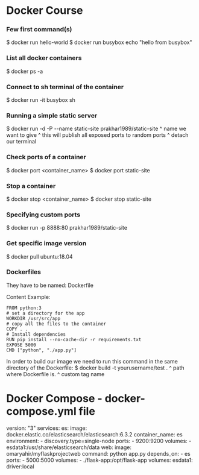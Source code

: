 # Docker Course 

### Few first command(s)
$ docker run hello-world 
$ docker run busybox echo "hello from busybox"

### List all docker containers
$ docker ps -a 

### Connect to sh terminal of the container
$ docker run -it busybox sh 

### Running a simple static server 
$ docker run -d -P --name static-site prakhar1989/static-site 
                     ^ name we want to give 
                 ^ this will publish all exposed ports to random ports
              ^  detach our terminal 

### Check ports of a container 
$ docker port <container_name>
$ docker port static-site 

### Stop a container 
$ docker stop <container_name>
$ docker stop static-site 

### Specifying custom ports 
$ docker run -p 8888:80 prakhar1989/static-site 

### Get specific image version 
$ docker pull ubuntu:18.04 

### Dockerfiles

They have to be named: Dockerfile 

Content Example:
```
FROM python:3
# set a directory for the app
WORKDIR /usr/src/app   
# copy all the files to the container 
COPY . .               
# Install dependencies
RUN pip install --no-cache-dir -r requirements.txt 
EXPOSE 5000 
CMD ["python", "./app.py"]
```

In order to build our image we need to run this command in the same directory of the Dockerfile:
$ docker build -t yourusername/test .
                                    ^ path where Dockerfile is.
                ^ custom tag name 


# Docker Compose - docker-compose.yml file 
version: "3"
services:
  es:
    image: docker.elastic.co/elasticsearch/elasticsearch:6.3.2
    container_name: es 
    environment:
      - discovery.type=single-node
    ports:
      - 9200:9200
    volumes:
      - esdata1:/usr/share/elasticsearch/data
  web:
    image: omaryahir/myflaskprojectweb
    command: python app.py 
    depends_on:
      - es
    ports:
      - 5000:5000 
    volumes:
      - ./flask-app:/opt/flask-app 
volumes:
  esdata1:
    driver:local 






